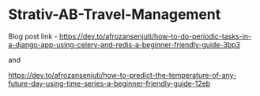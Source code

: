 # Strativ-AB-Travel-Management

Blog post link - https://dev.to/afrozansenjuti/how-to-do-periodic-tasks-in-a-django-app-using-celery-and-redis-a-beginner-friendly-guide-3bp3

and

https://dev.to/afrozansenjuti/how-to-predict-the-temperature-of-any-future-day-using-time-series-a-beginner-friendly-guide-12eb
